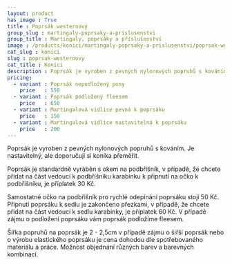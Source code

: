 ```yaml
---
layout: product
has_image : True
title : Poprsák westernový
group_slug : martingaly-poprsaky-a-prislusenstvi
group_title : Martingaly, poprsáky a příslušenství
image : /products/konici/martingaly-poprsaky-a-prislusenstvi/poprsak-westernovy.jpg
cat_slug : konici
slug : poprsak-westernovy
cat_title : Koníci
description : Poprsák je vyroben z pevných nylonových popruhů s kováním.Je nastavitelný, ale doporučuji si koníka přeměřit.
pricing:
  - variant : Poprsák nepodložený pony
    price   : 550
  - variant : Poprsák podložený fleesem
    price   : 650
  - variant : Martingalová vidlice pevná k poprsáku
    price   : 150
  - variant : Martingalová vidlice nastavitelná k poprsáku
    price   : 200
---
```


Poprsák je vyroben z pevných nylonových popruhů s kováním.
Je nastavitelný, ale doporučuji si koníka přeměřit.

Poprsák je standardně vyráběn s okem na podbříšník, v případě,
že chcete přidat na část vedoucí k podbřišníku karabinku k připnutí
na očko k podbřišníku, je příplatek 30&nbsp;Kč.

Samostatné očko na podbřišník pro rychlé odepínání poprsáku stojí 50&nbsp;Kč.
Připnutí poprsáku k sedlu je zakončeno přezkami, v případě, že chcete přidat na část vedoucí k sedlu karabinky, je příplatek 60&nbsp;Kč.
V případě zájmu o podložení poprsáku vám poprsák podložíme fleesem.

Šířka popruhů na poprsák je 2 - 2,5cm v případě zájmu o šiřší poprsák nebo o výrobu elastického poprsáku je cena dohodou dle spotřebovaného materiálu a práce.
Možnost objednání různých barev a barevných kombinací.

